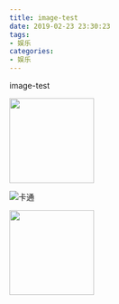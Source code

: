 ```yaml
---
title: image-test
date: 2019-02-23 23:30:23
tags:
- 娱乐
categories:
- 娱乐
---
```


image-test


<img width = '150' height ='150' src ="http://pnbd44c64.bkt.clouddn.com/TIM%E5%9B%BE%E7%89%8720190222122952.jpg"/>



![卡通](http://pnbd44c64.bkt.clouddn.com/ea8dbe315c6034a85c44aec4c81349540823767c.jpg)

<img align=left width = '150' height ='150' src ="http://pnbd44c64.bkt.clouddn.com/ea8dbe315c6034a85c44aec4c81349540823767c.jpg"/>
